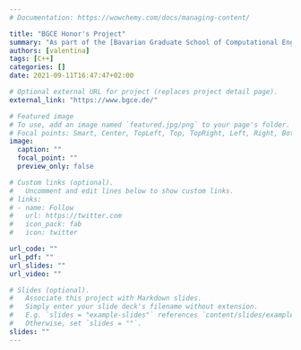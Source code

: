 ```yaml
---
# Documentation: https://wowchemy.com/docs/managing-content/

title: "BGCE Honor's Project"
summary: "As part of the [Bavarian Graduate School of Computational Engineering (BGCE)](https://www.bgce.de/), we worked on the parallelization and scalability of a circuit simulator for [Infineon Technologies](https://www.infineon.com/)."
authors: [valentina]
tags: [C++]
categories: []
date: 2021-09-11T16:47:47+02:00

# Optional external URL for project (replaces project detail page).
external_link: "https://www.bgce.de/"

# Featured image
# To use, add an image named `featured.jpg/png` to your page's folder.
# Focal points: Smart, Center, TopLeft, Top, TopRight, Left, Right, BottomLeft, Bottom, BottomRight.
image:
  caption: ""
  focal_point: ""
  preview_only: false

# Custom links (optional).
#   Uncomment and edit lines below to show custom links.
# links:
# - name: Follow
#   url: https://twitter.com
#   icon_pack: fab
#   icon: twitter

url_code: ""
url_pdf: ""
url_slides: ""
url_video: ""

# Slides (optional).
#   Associate this project with Markdown slides.
#   Simply enter your slide deck's filename without extension.
#   E.g. `slides = "example-slides"` references `content/slides/example-slides.md`.
#   Otherwise, set `slides = ""`.
slides: ""
---
```

